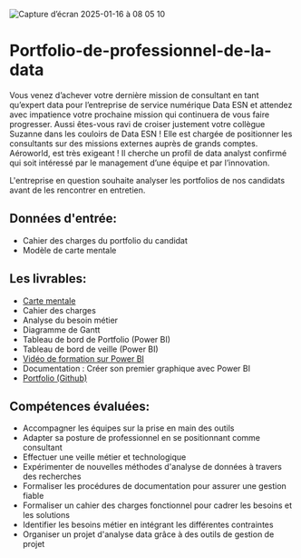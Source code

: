 
![Capture d’écran 2025-01-16 à 08 05 10](https://github.com/user-attachments/assets/afdb88dd-14a9-4da0-b8b4-f73d0ad0956e)

# Portfolio-de-professionnel-de-la-data

Vous venez d’achever votre dernière mission de consultant en tant qu’expert data pour l’entreprise de service numérique Data ESN et attendez avec impatience votre prochaine mission qui continuera de vous faire progresser. Aussi êtes-vous ravi de croiser justement votre collègue Suzanne dans les couloirs de Data ESN ! Elle est chargée de positionner les consultants sur des missions externes auprès de grands comptes. 
 Aéroworld, est très exigeant ! Il cherche un profil de data analyst confirmé qui soit intéressé par le management d’une équipe et par l’innovation. 

L'entreprise en question souhaite analyser les portfolios de nos candidats avant de les rencontrer en entretien. 

## Données d'entrée:

- Cahier des charges du portfolio du candidat
- Modèle de carte mentale
  
## Les livrables:

- [Carte mentale](https://miro.com/app/board/uXjVL8m41zk=/?share_link_id=838691584749)
- Cahier des charges
- Analyse du besoin métier
- Diagramme de Gantt
- Tableau de bord de Portfolio (Power BI)
- Tableau de bord de veille (Power BI)
- [Vidéo de formation sur Power BI](https://www.loom.com/share/2de750ba195044fabc675c0b594477e0)
- Documentation : Créer son premier graphique avec Power BI
- [Portfolio (Github)](https://github.com/CarolineG-DataAnalyst)

## Compétences évaluées:

- Accompagner les équipes sur la prise en main des outils
- Adapter sa posture de professionnel en se positionnant comme consultant
- Effectuer une veille métier et technologique
- Expérimenter de nouvelles méthodes d'analyse de données à travers des recherches
- Formaliser les procédures de documentation pour assurer une gestion fiable
- Formaliser un cahier des charges fonctionnel pour cadrer les besoins et les solutions
- Identifier les besoins métier en intégrant les différentes contraintes
- Organiser un projet d'analyse data grâce à des outils de gestion de projet

